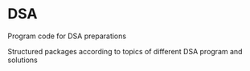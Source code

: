 # DSA
Program code for DSA preparations

Structured packages according to topics of different DSA program and solutions
